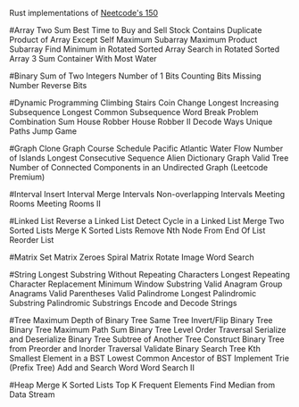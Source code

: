 Rust implementations of [Neetcode's 150](https://neetcode.io/)

#Array
Two Sum
Best Time to Buy and Sell Stock
Contains Duplicate
Product of Array Except Self
Maximum Subarray
Maximum Product Subarray
Find Minimum in Rotated Sorted Array
Search in Rotated Sorted Array
3 Sum
Container With Most Water

#Binary
Sum of Two Integers
Number of 1 Bits
Counting Bits
Missing Number
Reverse Bits

#Dynamic Programming
Climbing Stairs
Coin Change
Longest Increasing Subsequence
Longest Common Subsequence
Word Break Problem
Combination Sum
House Robber
House Robber II
Decode Ways
Unique Paths
Jump Game

#Graph
Clone Graph
Course Schedule
Pacific Atlantic Water Flow
Number of Islands
Longest Consecutive Sequence
Alien Dictionary
Graph Valid Tree
Number of Connected Components in an Undirected Graph (Leetcode Premium)

#Interval
Insert Interval
Merge Intervals
Non-overlapping Intervals
Meeting Rooms
Meeting Rooms II

#Linked List
Reverse a Linked List
Detect Cycle in a Linked List
Merge Two Sorted Lists
Merge K Sorted Lists
Remove Nth Node From End Of List
Reorder List

#Matrix
Set Matrix Zeroes
Spiral Matrix
Rotate Image
Word Search

#String
Longest Substring Without Repeating Characters
Longest Repeating Character Replacement
Minimum Window Substring
Valid Anagram
Group Anagrams
Valid Parentheses
Valid Palindrome
Longest Palindromic Substring
Palindromic Substrings
Encode and Decode Strings

#Tree
Maximum Depth of Binary Tree
Same Tree
Invert/Flip Binary Tree
Binary Tree Maximum Path Sum
Binary Tree Level Order Traversal
Serialize and Deserialize Binary Tree
Subtree of Another Tree
Construct Binary Tree from Preorder and Inorder Traversal
Validate Binary Search Tree
Kth Smallest Element in a BST
Lowest Common Ancestor of BST
Implement Trie (Prefix Tree)
Add and Search Word
Word Search II

#Heap
Merge K Sorted Lists
Top K Frequent Elements
Find Median from Data Stream

